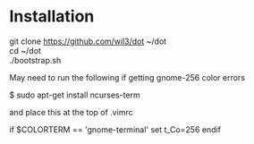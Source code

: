 Installation 
============

git clone https://github.com/wil3/dot ~/dot  
cd ~/dot  
./bootstrap.sh  

May need to run the following if getting gnome-256 color errors

$ sudo apt-get install ncurses-term

and place this at the top of .vimrc

if $COLORTERM == 'gnome-terminal'
  set t_Co=256
endif
